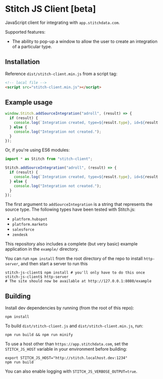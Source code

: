 # Stitch JS Client [beta]

JavaScript client for integrating with `app.stitchdata.com`.

Supported features:

- The ability to pop-up a window to allow the user to create an integration of a particular type.

## Installation

Reference `dist/stitch-client.min.js` from a script tag:

```html
<!-- local file -->
<script src="stitch-client.min.js"></script>
```

## Example usage

```javascript
window.Stitch.addSourceIntegration("adroll", (result) => {
  if (result) {
    console.log(`Integration created, type=${result.type}, id=${result.id}`);
  } else {
    console.log("Integration not created.");
  }
});
```

Or, if you're using ES6 modules:

```javascript
import * as Stitch from "stitch-client";

Stitch.addSourceIntegration("adroll", (result) => {
  if (result) {
    console.log(`Integration created, type=${result.type}, id=${result.id}`);
  } else {
    console.log("Integration not created.");
  }
});
```

The first argument to `addSourceIntegration` is a string that represents the source type.  The following types have been tested with Stitch.js:

 - `platform.hubspot`
 - `platform.marketo`
 - `salesforce`
 - `zendesk`

This repository also includes a complete (but very basic) example application in the `example/` directory.

You can run `npm install` from the root directory of the repo to install `http-server`, and then start a server to run this

```shell
stitch-js-client$ npm install # you'll only have to do this once
stitch-js-client$ http-server
# The site should now be available at http://127.0.0.1:8080/example
```

## Building

Install dev dependencies by running (from the root of this repo):

```
npm install
```

To build `dist/stitch-client.js` and `dist/stitch-client.min.js`, run:

```
npm run build && npm run minify
```

To use a host other than `https://app.stitchdata.com`, set the `STITCH_JS_HOST` variable in your environment before building:

```
export STITCH_JS_HOST="http://stitch.localhost.dev:1234"
npm run build
```

You can also enable logging with `STITCH_JS_VERBOSE_OUTPUT=true`.
